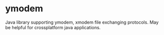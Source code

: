 ymodem
======

Java library supporting ymodem, xmodem file exchanging protocols. May be helpful for crossplatform java applications.
